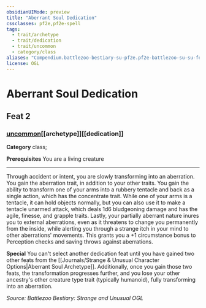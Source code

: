 ```yaml
---
obsidianUIMode: preview
title: "Aberrant Soul Dedication"
cssclasses: pf2e,pf2e-spell
tags:
  - trait/archetype
  - trait/dedication
  - trait/uncommon
  - category/class
aliases: "Compendium.battlezoo-bestiary-su-pf2e.pf2e-battlezoo-su-su-feats.Item.J96AYBzFaAZLlLNC"
license: OGL
---
```

# Aberrant Soul Dedication
## Feat 2
### [uncommon](uncommon "Uncommon Rarity Trait")[[archetype]][[dedication]]

**Category** class; 



**Prerequisites** You are a living creature
* * *
Through accident or intent, you are slowly transforming into an aberration. You gain the aberration trait, in addition to your other traits. You gain the ability to transform one of your arms into a rubbery tentacle and back as a single action, which has the concentrate trait. While one of your arms is a tentacle, it can hold objects normally, but you can also use it to make a tentacle unarmed attack, which deals 1d6 bludgeoning damage and has the agile, finesse, and grapple traits. Lastly, your partially aberrant nature inures you to external aberrations, even as it threatens to change you permanently from the inside, while alerting you through a strange itch in your mind to other aberrations' movements. This grants you a +1 circumstance bonus to Perception checks and saving throws against aberrations.

**Special** You can't select another dedication feat until you have gained two other feats from the [[Journals/Strange & Unusual Character Options|Aberrant Soul Archetype]]. Additionally, once you gain those two feats, the transformation progresses further, and you lose your other ancestry's other creature type trait (typically humanoid), fully transforming into an aberration.

*Source: Battlezoo Bestiary: Strange and Unusual*
*OGL*